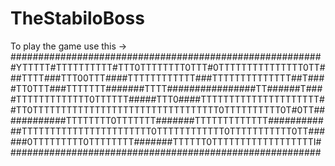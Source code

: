# TheStabiloBoss

To play the game use this ->
########################################################
#YTTTTT#TTTTTTTTTT#TTT0TTTTTTTT0TTT#0TTTTTTTTTTTTTTT0TT#
##TTTT###TTT00TTT####TTTTTTTTTTTT###TTTTTTTTTTTTTT##T###
#TT0TTT###TTTTTTT#######TTTT################TT######T###
#TTTTTTTTTTTTT0TTTTTT#####TTT0####TTTTTTTTTTTTTTTTTTTTT#
#TT0TTTTTTTTTTTTTTTTTTTTTTTTTTTTTTTTT0TTTTTTTTTT0T#0TT##
##########TTTTTTTT0TTTTTTT#######TTTTTTTTTTTTT##########
##TTTTTTTTTTTTTTTTTTTTTTT0TTTTTTTTTTTT0TTTTTTTTTTT0TT###
###0TTTTTTTTT0TTTTTTTT#######TTTTTT0TTTTTTTTTTTTTTTTTTI#
########################################################
